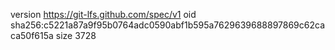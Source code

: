version https://git-lfs.github.com/spec/v1
oid sha256:c5221a87a9f95b0764adc0590abf1b595a7629639688897869c62caca50f615a
size 3728
